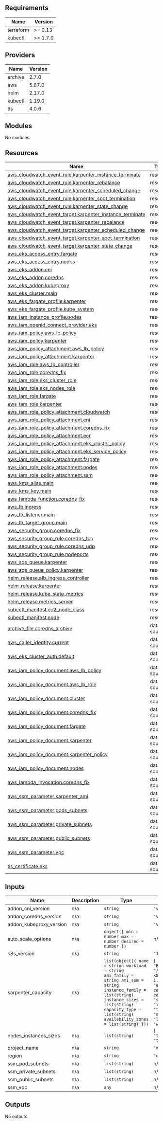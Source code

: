 <!-- BEGIN_TF_DOCS -->

## Requirements

| Name      | Version  |
| --------- | -------- |
| terraform | >= 0.13  |
| kubectl   | >= 1.7.0 |

## Providers

| Name    | Version |
| ------- | ------- |
| archive | 2.7.0   |
| aws     | 5.87.0  |
| helm    | 2.17.0  |
| kubectl | 1.19.0  |
| tls     | 4.0.6   |

## Modules

No modules.

## Resources

| Name                                                                                                                                                            | Type        |
| --------------------------------------------------------------------------------------------------------------------------------------------------------------- | ----------- |
| [aws_cloudwatch_event_rule.karpenter_instance_terminate](https://registry.terraform.io/providers/hashicorp/aws/latest/docs/resources/cloudwatch_event_rule)     | resource    |
| [aws_cloudwatch_event_rule.karpenter_rebalance](https://registry.terraform.io/providers/hashicorp/aws/latest/docs/resources/cloudwatch_event_rule)              | resource    |
| [aws_cloudwatch_event_rule.karpenter_scheduled_change](https://registry.terraform.io/providers/hashicorp/aws/latest/docs/resources/cloudwatch_event_rule)       | resource    |
| [aws_cloudwatch_event_rule.karpenter_spot_termination](https://registry.terraform.io/providers/hashicorp/aws/latest/docs/resources/cloudwatch_event_rule)       | resource    |
| [aws_cloudwatch_event_rule.karpenter_state_change](https://registry.terraform.io/providers/hashicorp/aws/latest/docs/resources/cloudwatch_event_rule)           | resource    |
| [aws_cloudwatch_event_target.karpenter_instance_terminate](https://registry.terraform.io/providers/hashicorp/aws/latest/docs/resources/cloudwatch_event_target) | resource    |
| [aws_cloudwatch_event_target.karpenter_rebalance](https://registry.terraform.io/providers/hashicorp/aws/latest/docs/resources/cloudwatch_event_target)          | resource    |
| [aws_cloudwatch_event_target.karpenter_scheduled_change](https://registry.terraform.io/providers/hashicorp/aws/latest/docs/resources/cloudwatch_event_target)   | resource    |
| [aws_cloudwatch_event_target.karpenter_spot_termination](https://registry.terraform.io/providers/hashicorp/aws/latest/docs/resources/cloudwatch_event_target)   | resource    |
| [aws_cloudwatch_event_target.karpenter_state_change](https://registry.terraform.io/providers/hashicorp/aws/latest/docs/resources/cloudwatch_event_target)       | resource    |
| [aws_eks_access_entry.fargate](https://registry.terraform.io/providers/hashicorp/aws/latest/docs/resources/eks_access_entry)                                    | resource    |
| [aws_eks_access_entry.nodes](https://registry.terraform.io/providers/hashicorp/aws/latest/docs/resources/eks_access_entry)                                      | resource    |
| [aws_eks_addon.cni](https://registry.terraform.io/providers/hashicorp/aws/latest/docs/resources/eks_addon)                                                      | resource    |
| [aws_eks_addon.coredns](https://registry.terraform.io/providers/hashicorp/aws/latest/docs/resources/eks_addon)                                                  | resource    |
| [aws_eks_addon.kubeproxy](https://registry.terraform.io/providers/hashicorp/aws/latest/docs/resources/eks_addon)                                                | resource    |
| [aws_eks_cluster.main](https://registry.terraform.io/providers/hashicorp/aws/latest/docs/resources/eks_cluster)                                                 | resource    |
| [aws_eks_fargate_profile.karpenter](https://registry.terraform.io/providers/hashicorp/aws/latest/docs/resources/eks_fargate_profile)                            | resource    |
| [aws_eks_fargate_profile.kube_system](https://registry.terraform.io/providers/hashicorp/aws/latest/docs/resources/eks_fargate_profile)                          | resource    |
| [aws_iam_instance_profile.nodes](https://registry.terraform.io/providers/hashicorp/aws/latest/docs/resources/iam_instance_profile)                              | resource    |
| [aws_iam_openid_connect_provider.eks](https://registry.terraform.io/providers/hashicorp/aws/latest/docs/resources/iam_openid_connect_provider)                  | resource    |
| [aws_iam_policy.aws_lb_policy](https://registry.terraform.io/providers/hashicorp/aws/latest/docs/resources/iam_policy)                                          | resource    |
| [aws_iam_policy.karpenter](https://registry.terraform.io/providers/hashicorp/aws/latest/docs/resources/iam_policy)                                              | resource    |
| [aws_iam_policy_attachment.aws_lb_policy](https://registry.terraform.io/providers/hashicorp/aws/latest/docs/resources/iam_policy_attachment)                    | resource    |
| [aws_iam_policy_attachment.karpenter](https://registry.terraform.io/providers/hashicorp/aws/latest/docs/resources/iam_policy_attachment)                        | resource    |
| [aws_iam_role.aws_lb_controller](https://registry.terraform.io/providers/hashicorp/aws/latest/docs/resources/iam_role)                                          | resource    |
| [aws_iam_role.coredns_fix](https://registry.terraform.io/providers/hashicorp/aws/latest/docs/resources/iam_role)                                                | resource    |
| [aws_iam_role.eks_cluster_role](https://registry.terraform.io/providers/hashicorp/aws/latest/docs/resources/iam_role)                                           | resource    |
| [aws_iam_role.eks_nodes_role](https://registry.terraform.io/providers/hashicorp/aws/latest/docs/resources/iam_role)                                             | resource    |
| [aws_iam_role.fargate](https://registry.terraform.io/providers/hashicorp/aws/latest/docs/resources/iam_role)                                                    | resource    |
| [aws_iam_role.karpenter](https://registry.terraform.io/providers/hashicorp/aws/latest/docs/resources/iam_role)                                                  | resource    |
| [aws_iam_role_policy_attachment.cloudwatch](https://registry.terraform.io/providers/hashicorp/aws/latest/docs/resources/iam_role_policy_attachment)             | resource    |
| [aws_iam_role_policy_attachment.cni](https://registry.terraform.io/providers/hashicorp/aws/latest/docs/resources/iam_role_policy_attachment)                    | resource    |
| [aws_iam_role_policy_attachment.coredns_fix](https://registry.terraform.io/providers/hashicorp/aws/latest/docs/resources/iam_role_policy_attachment)            | resource    |
| [aws_iam_role_policy_attachment.ecr](https://registry.terraform.io/providers/hashicorp/aws/latest/docs/resources/iam_role_policy_attachment)                    | resource    |
| [aws_iam_role_policy_attachment.eks_cluster_policy](https://registry.terraform.io/providers/hashicorp/aws/latest/docs/resources/iam_role_policy_attachment)     | resource    |
| [aws_iam_role_policy_attachment.eks_service_policy](https://registry.terraform.io/providers/hashicorp/aws/latest/docs/resources/iam_role_policy_attachment)     | resource    |
| [aws_iam_role_policy_attachment.fargate](https://registry.terraform.io/providers/hashicorp/aws/latest/docs/resources/iam_role_policy_attachment)                | resource    |
| [aws_iam_role_policy_attachment.nodes](https://registry.terraform.io/providers/hashicorp/aws/latest/docs/resources/iam_role_policy_attachment)                  | resource    |
| [aws_iam_role_policy_attachment.ssm](https://registry.terraform.io/providers/hashicorp/aws/latest/docs/resources/iam_role_policy_attachment)                    | resource    |
| [aws_kms_alias.main](https://registry.terraform.io/providers/hashicorp/aws/latest/docs/resources/kms_alias)                                                     | resource    |
| [aws_kms_key.main](https://registry.terraform.io/providers/hashicorp/aws/latest/docs/resources/kms_key)                                                         | resource    |
| [aws_lambda_function.coredns_fix](https://registry.terraform.io/providers/hashicorp/aws/latest/docs/resources/lambda_function)                                  | resource    |
| [aws_lb.ingress](https://registry.terraform.io/providers/hashicorp/aws/latest/docs/resources/lb)                                                                | resource    |
| [aws_lb_listener.main](https://registry.terraform.io/providers/hashicorp/aws/latest/docs/resources/lb_listener)                                                 | resource    |
| [aws_lb_target_group.main](https://registry.terraform.io/providers/hashicorp/aws/latest/docs/resources/lb_target_group)                                         | resource    |
| [aws_security_group.coredns_fix](https://registry.terraform.io/providers/hashicorp/aws/latest/docs/resources/security_group)                                    | resource    |
| [aws_security_group_rule.coredns_tcp](https://registry.terraform.io/providers/hashicorp/aws/latest/docs/resources/security_group_rule)                          | resource    |
| [aws_security_group_rule.coredns_udp](https://registry.terraform.io/providers/hashicorp/aws/latest/docs/resources/security_group_rule)                          | resource    |
| [aws_security_group_rule.nodeports](https://registry.terraform.io/providers/hashicorp/aws/latest/docs/resources/security_group_rule)                            | resource    |
| [aws_sqs_queue.karpenter](https://registry.terraform.io/providers/hashicorp/aws/latest/docs/resources/sqs_queue)                                                | resource    |
| [aws_sqs_queue_policy.karpenter](https://registry.terraform.io/providers/hashicorp/aws/latest/docs/resources/sqs_queue_policy)                                  | resource    |
| [helm_release.alb_ingress_controller](https://registry.terraform.io/providers/hashicorp/helm/latest/docs/resources/release)                                     | resource    |
| [helm_release.karpenter](https://registry.terraform.io/providers/hashicorp/helm/latest/docs/resources/release)                                                  | resource    |
| [helm_release.kube_state_metrics](https://registry.terraform.io/providers/hashicorp/helm/latest/docs/resources/release)                                         | resource    |
| [helm_release.metrics_server](https://registry.terraform.io/providers/hashicorp/helm/latest/docs/resources/release)                                             | resource    |
| [kubectl_manifest.ec2_node_class](https://registry.terraform.io/providers/gavinbunney/kubectl/latest/docs/resources/manifest)                                   | resource    |
| [kubectl_manifest.node](https://registry.terraform.io/providers/gavinbunney/kubectl/latest/docs/resources/manifest)                                             | resource    |
| [archive_file.coredns_archive](https://registry.terraform.io/providers/hashicorp/archive/latest/docs/data-sources/file)                                         | data source |
| [aws_caller_identity.current](https://registry.terraform.io/providers/hashicorp/aws/latest/docs/data-sources/caller_identity)                                   | data source |
| [aws_eks_cluster_auth.default](https://registry.terraform.io/providers/hashicorp/aws/latest/docs/data-sources/eks_cluster_auth)                                 | data source |
| [aws_iam_policy_document.aws_lb_policy](https://registry.terraform.io/providers/hashicorp/aws/latest/docs/data-sources/iam_policy_document)                     | data source |
| [aws_iam_policy_document.aws_lb_role](https://registry.terraform.io/providers/hashicorp/aws/latest/docs/data-sources/iam_policy_document)                       | data source |
| [aws_iam_policy_document.cluster](https://registry.terraform.io/providers/hashicorp/aws/latest/docs/data-sources/iam_policy_document)                           | data source |
| [aws_iam_policy_document.coredns_fix](https://registry.terraform.io/providers/hashicorp/aws/latest/docs/data-sources/iam_policy_document)                       | data source |
| [aws_iam_policy_document.fargate](https://registry.terraform.io/providers/hashicorp/aws/latest/docs/data-sources/iam_policy_document)                           | data source |
| [aws_iam_policy_document.karpenter](https://registry.terraform.io/providers/hashicorp/aws/latest/docs/data-sources/iam_policy_document)                         | data source |
| [aws_iam_policy_document.karpenter_policy](https://registry.terraform.io/providers/hashicorp/aws/latest/docs/data-sources/iam_policy_document)                  | data source |
| [aws_iam_policy_document.nodes](https://registry.terraform.io/providers/hashicorp/aws/latest/docs/data-sources/iam_policy_document)                             | data source |
| [aws_lambda_invocation.coredns_fix](https://registry.terraform.io/providers/hashicorp/aws/latest/docs/data-sources/lambda_invocation)                           | data source |
| [aws_ssm_parameter.karpenter_ami](https://registry.terraform.io/providers/hashicorp/aws/latest/docs/data-sources/ssm_parameter)                                 | data source |
| [aws_ssm_parameter.pods_subnets](https://registry.terraform.io/providers/hashicorp/aws/latest/docs/data-sources/ssm_parameter)                                  | data source |
| [aws_ssm_parameter.private_subnets](https://registry.terraform.io/providers/hashicorp/aws/latest/docs/data-sources/ssm_parameter)                               | data source |
| [aws_ssm_parameter.public_subnets](https://registry.terraform.io/providers/hashicorp/aws/latest/docs/data-sources/ssm_parameter)                                | data source |
| [aws_ssm_parameter.vpc](https://registry.terraform.io/providers/hashicorp/aws/latest/docs/data-sources/ssm_parameter)                                           | data source |
| [tls_certificate.eks](https://registry.terraform.io/providers/hashicorp/tls/latest/docs/data-sources/certificate)                                               | data source |

## Inputs

| Name                    | Description | Type                                                                                                                                                                                                                 | Default                                                                                                                                                                                                                                                                                                                                                                   | Required |
| ----------------------- | ----------- | -------------------------------------------------------------------------------------------------------------------------------------------------------------------------------------------------------------------- | ------------------------------------------------------------------------------------------------------------------------------------------------------------------------------------------------------------------------------------------------------------------------------------------------------------------------------------------------------------------------- | :------: |
| addon_cni_version       | n/a         | `string`                                                                                                                                                                                                             | `"v1.18.3-eksbuild.2"`                                                                                                                                                                                                                                                                                                                                                    |    no    |
| addon_coredns_version   | n/a         | `string`                                                                                                                                                                                                             | `"v1.11.4-eksbuild.1"`                                                                                                                                                                                                                                                                                                                                                    |    no    |
| addon_kubeproxy_version | n/a         | `string`                                                                                                                                                                                                             | `"v1.31.2-eksbuild.3"`                                                                                                                                                                                                                                                                                                                                                    |    no    |
| auto_scale_options      | n/a         | `object({ min = number max = number desired = number })`                                                                                                                                                             | n/a                                                                                                                                                                                                                                                                                                                                                                       |   yes    |
| k8s_version             | n/a         | `string`                                                                                                                                                                                                             | `"1.32"`                                                                                                                                                                                                                                                                                                                                                                  |    no    |
| karpenter_capacity      | n/a         | `list(object({ name = string workload = string ami_family = string ami_ssm = string instance_family = list(string) instance_sizes = list(string) capacity_type = list(string) availability_zones = list(string) }))` | `[ { "ami_family": "Bottlerocket", "ami_ssm": "/aws/service/bottlerocket/aws-k8s-1.31/x86_64/latest/image_id", "availability_zones": [ "us-east-1a", "us-east-1b", "us-east-1c" ], "capacity_type": [ "spot", "on-demand" ], "instance_family": [ "t3", "t3a" ], "instance_sizes": [ "micro", "small", "medium", "large" ], "name": "general", "workload": "general" } ]` |    no    |
| nodes_instances_sizes   | n/a         | `list(string)`                                                                                                                                                                                                       | `[ "t3a.micro", "t3a.small", "t3a.medium", "t3a.large", "t3a.xlarge" ]`                                                                                                                                                                                                                                                                                                   |    no    |
| project_name            | n/a         | `string`                                                                                                                                                                                                             | `"my-project"`                                                                                                                                                                                                                                                                                                                                                            |    no    |
| region                  | n/a         | `string`                                                                                                                                                                                                             | `"us-east-1"`                                                                                                                                                                                                                                                                                                                                                             |    no    |
| ssm_pod_subnets         | n/a         | `list(string)`                                                                                                                                                                                                       | n/a                                                                                                                                                                                                                                                                                                                                                                       |   yes    |
| ssm_private_subnets     | n/a         | `list(string)`                                                                                                                                                                                                       | n/a                                                                                                                                                                                                                                                                                                                                                                       |   yes    |
| ssm_public_subnets      | n/a         | `list(string)`                                                                                                                                                                                                       | n/a                                                                                                                                                                                                                                                                                                                                                                       |   yes    |
| ssm_vpc                 | n/a         | `any`                                                                                                                                                                                                                | n/a                                                                                                                                                                                                                                                                                                                                                                       |   yes    |

## Outputs

No outputs.

<!-- END_TF_DOCS -->
